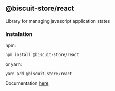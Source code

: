 ## @biscuit-store/react

Library for managing javascript application states

### Instalation 

npm:
```
npm install @biscuit-store/react
```
or yarn:
```
yarn add @biscuit-store/react
```

Documentation [here](https://github.com/Biscuit-javascript/biscuit-store)